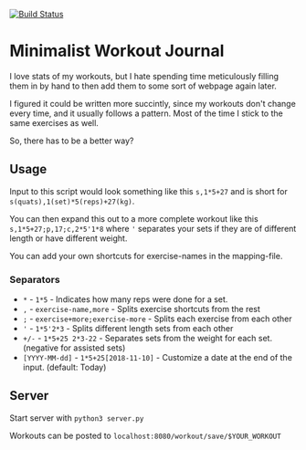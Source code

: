 [![Build Status](https://travis-ci.org/NegatioN/Minimalist-Workout-Journal.svg)](https://travis-ci.org/NegatioN/Minimalist-Workout-Journal)
# Minimalist Workout Journal
I love stats of my workouts, but I hate spending time meticulously
filling them in by hand to then add them to some sort of webpage again later.

I figured it could be written more succintly, since my workouts don't change every time, and it usually follows a pattern.
Most of the time I stick to the same exercises as well.

So, there has to be a better way?

## Usage
Input to this script would look something like this `s,1*5+27` and is short for `s(quats),1(set)*5(reps)+27(kg)`.

You can then expand this out to a more complete workout like this `s,1*5+27;p,17;c,2*5'1*8` where `'` separates
your sets if they are of different length or have different weight.

You can add your own shortcuts for exercise-names in the mapping-file.

### Separators
* `*` - `1*5` - Indicates how many reps were done for a set.
* `,` - `exercise-name,more` - Splits exercise shortcuts from the rest
* `;` - `exercise+more;exercise-more` - Splits each exercise from each other
* `'` - `1*5'2*3` - Splits different length sets from each other
* `+/-` - `1*5+25 2*3-22` - Separates sets from the weight for each set. (negative for assisted sets)
* `[YYYY-MM-dd]` - `1*5+25[2018-11-10]` - Customize a date at the end of the input. (default: Today)

## Server
Start server with `python3 server.py`

Workouts can be posted to `localhost:8080/workout/save/$YOUR_WORKOUT`
